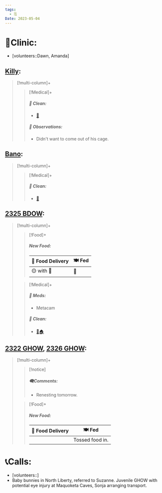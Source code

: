 ```yaml
---
tags:
  - 🗒️
Date: 2023-05-04
---
```


# 🏥Clinic:
- [volunteers::Dawn, Amanda]

## [Killy](../RARE%20Birds/Ed%20Birds/Killy.md):
> [!multi-column]+
>
>> [!Medical]+
>>##### 🫧 Clean:
>> - [🧽](../Admin/Codes/Scrubbed%20cage.md)
>>
>> ##### 🔭 Observations:
>> - Didn't want to come out of his cage.

## [Bano](../RARE%20Birds/Ed%20Birds/Bano.md):
> [!multi-column]+
>
>> [!Medical]+
>>##### 🫧 Clean:
>> - [🧽](../Admin/Codes/Scrubbed%20cage.md)

## [2325 BDOW](../RARE%20Birds/2325%20BDOW.md):
> [!multi-column]+
>
>> [!Food]+
>> ##### New Food:
>> |🚚 Food Delivery| 🍽️ Fed|
>> |---|---|
>>|🟡 with 💊|🐀
>
>> [!Medical]+
>> ##### 💊 Meds:
>> - Metacam
>>
>>##### 🫧 Clean:
>> - [🧼🏠](../Admin/Codes/Moved%20to%20clean%20cage.md)

## [2322 GHOW](../RARE%20Birds/2322%20GHOW.md), [2326 GHOW](../RARE%20Birds/2326%20GHOW.md):
> [!multi-column]+
>
>> [!notice]
>> ##### 🗨️Comments:
>> - Renesting tomorrow.
>
>> [!Food]+
>> ##### New Food:
>> |🚚 Food Delivery| 🍽️ Fed|
>> |---|---|
>>||Tossed food in.
>

# 📞Calls:
- [volunteers::]
- Baby bunnies in North Liberty, referred to Suzanne. Juvenile GHOW with potential eye injury at Maquoketa Caves, Sonja arranging transport.